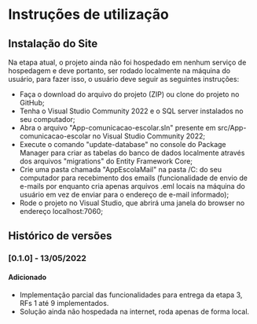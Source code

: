 # Instruções de utilização

## Instalação do Site

Na etapa atual, o projeto ainda não foi hospedado em nenhum serviço de hospedagem e deve portanto, ser rodado localmente na máquina do usuário, para fazer isso, o usuário deve seguir as seguintes instruções:

- Faça o download do arquivo do projeto (ZIP) ou clone do projeto no GitHub;
- Tenha o Visual Studio Community 2022 e o SQL server instalados no seu computador;
- Abra o arquivo "App-comunicacao-escolar.sln" presente em src/App-comunicacao-escolar no Visual Studio Community 2022;
- Execute o comando "update-database" no console do Package Manager para criar as tabelas do banco de dados localmente através dos arquivos "migrations" do Entity Framework Core;
- Crie uma pasta chamada "AppEscolaMail" na pasta /C: do seu computador para recebimento dos emails (funcionalidade de envio de e-mails por enquanto cria apenas arquivos .eml locais na máquina do usuário em vez de enviar para o endereço de e-mail informado);
- Rode o projeto no Visual Studio, que abrirá uma janela do browser no endereço localhost:7060;

## Histórico de versões

### [0.1.0] - 13/05/2022
#### Adicionado
- Implementação parcial das funcionalidades para entrega da etapa 3, RFs 1 até 9 implementados.
- Solução ainda não hospedada na internet, roda apenas de forma local.
